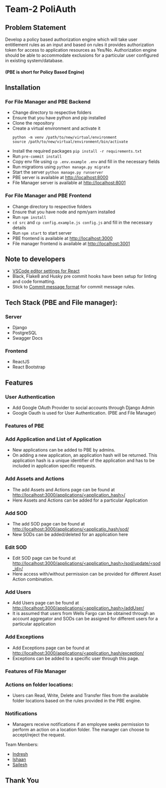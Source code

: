 # Team-2 PoliAuth

## Problem Statement
Develop a policy based authorization engine which will take user entitlement rules as an input and
based on rules it provides authorization token for access to application resources as Yes/No.
Authorization engine should be able to accommodate exclusions for a particular user configured in
existing system/database. 

#### (PBE is short for Policy Based Engine)

## Installation

### For File Manager and PBE Backend
- Change directory to respective folders
- Ensure that you have python and pip installed
- Clone the repository
- Create a virtual environment and activate it
	```
	python -m venv /path/to/new/virtual/environment
	source /path/to/new/virtual/environment/bin/activate
	```
- Install the required packages
	    `pip install -r requirements.txt`
- Run
        `pre-commit install`
- Copy env file using `cp .env.example .env` and fill in the necessary fields
- Run migrations using `python manage.py migrate`
- Start the server
	    `python manage.py runserver`
- PBE server is available at [http://localhost:8000](http://localhost:8000)
- File Manager server is available at [http://localhost:8001](http://localhost:8001)

### For File Manager and PBE Frontend
- Change directory to respective folders
- Ensure that you have node and npm/yarn installed
- Run `npm install`
- `cd src` and `cp config.example.js config.js` and fill in the necessary details
- Run `npm start` to start server
- PBE frontend is available at [http://localhost:3000](http://localhost:3000)
- File manager frontend is available at [http://localhost:3001](http://localhost:3001)

## Note to developers
- [VSCode editor settings for React](https://gist.github.com/indreshp135/22e9af1f6b07fcb389c8bed9aee788e0)
- Black, Flake8 and Husky pre commit hooks have been setup for linting and code formatting. 
- Stick to [Commit message format](http://karma-runner.github.io/latest/dev/git-commit-msg.html) for commit message rules.

## Tech Stack (PBE and File manager):
### Server
- Django
- PostgreSQL
- Swagger Docs

### Frontend
- ReactJS
- React Bootstrap

## Features
### User Authentication
- Add Google OAuth Provider to social accounts through Django Admin
- Google Oauth is used for User Authentication. (PBE and File Manager)

### Features of PBE
### Add Application and List of Application
- New applications can be added to PBE by admins.
- On adding a new application, an application hash will be returned. This application hash is a unique identifier of the application and has to be included in application specific requests.
### Add Assets and Actions
- The add Assets and Actions page can be found at [http://localhost:3000/applications/<application_hash>/](http://localhost:3000/applications/<application_hash>/)
- Here Assets and Actions can be added for a particular Application
### Add SOD
- The add SOD page can be found at [http://localhost:3000/applications/<applicatio_hash/sod/](http://localhost:3000/applications/<applicatio_hash/sod/)
- New SODs can be added/deleted for an application here
### Edit SOD
- Edit SOD page can be found at [http://localhost:3000/applications/<application_hash>/sod/update/<sod_id>/](http://localhost:3000/applications/<application_hash>/sod/update/<sod_id>/)
- Here access with/without permission can be provided for different Asset Action combination.
### Add Users
- Add Users page can be found at [http://localhost:3000/applications/<application_hash>/addUser/](http://localhost:3000/applications/<application_hash>/addUser/)
- It is assumed that users from Wells Fargo can be obtained through an account aggregator and SODs can be assigned for different users for a particular application
### Add Exceptions
 - Add Exceptions page can be found at [http://localhost:3000/applications/<application_hash/exception/](http://localhost:3000/applications/<application_hash/exception/)
 - Exceptions can be added to a specific user through this page.
### Features of File Manager
### Actions on folder locations:
- Users can Read, Write, Delete and Transfer files from the available folder locations based on the rules provided in the PBE engine.
### Notifications
- Managers receive notifications if an employee seeks permission to perform an action on a location folder. The manager can choose to accept/reject the request.

Team Members:
- [Indresh](https://github.com/indreshp135)
- [Ishaan](https://github.com/ISHAAN1091)
- [Sailesh](https://github.com/0149Sailesh)

## Thank You







